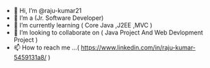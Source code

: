 - 👋 Hi, I’m @raju-kumar21
- 👀 I’m a (Jr. Software Developer)
- 🌱 I’m currently learning ( Core Java ,J2EE ,MVC )
- 💞️ I’m looking to collaborate on ( Java Project And Web Devlopment Project )
- 📫 How to reach me ...( https://www.linkedin.com/in/raju-kumar-5459131a8/ )

<!---
raju-kumar21/raju-kumar21 is a ✨ special ✨ repository because its `README.md` (this file) appears on your GitHub profile.
You can click the Preview link to take a look at your changes.
--->
